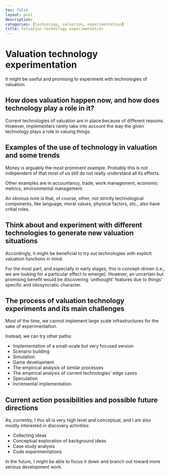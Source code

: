 ```yaml
---
toc: false
layout: post
description:
categories: [technology, valuation, experimentation]
title: Valuation technology experimentation
---
```

# Valuation technology experimentation

It might be useful and promising to experiment with technologies of valuation.

## How does valuation happen now, and how does technology play a role in it?

Current technologies of valuation are in place because of different reasons. However, implementers rarely take into account the way the given technology plays a role in valuing things.

## Examples of the use of technology in valuation and some trends

Money is arguably the most prominent example. Probably this is not independent of that most of us still do not really understand all its effects.

Other examples are in accountancy, trade, work management, economic metrics, environmental management.

An obvious note is that, of course, other, not strictly technological components, like language, moral values, physical factors, etc., also have critial roles.


## Think about and experiment with different technologies to generate new valuation situations

Accordingly, it might be beneficial to try out technologies with explicit valuation functions in mind.

For the most part, and especially in early stages, this is concept-driven (i.e., we are looking for a particular effect to emerge). However, an uncertain but promising benefit would be discovering 'unthought' features due to things' specific and idiosyncratic character.


## The process of valuation technology experiments and its main challenges

Most of the time, we cannot implement large scale infrastructures for the sake of experimentation.

Instead, we can try other paths:

- Implementation of a small-scale but very focused version
- Scenario building
- Simulation
- Game development
- The empirical analysis of similar processes
- The empirical analysis of current technologies' edge cases
- Speculation
- Incremental implementation

## Current action possibilities and possible future directions

As, currently, I this all is very high level and conceptual, and I am also mostly interested in discovery activities:

- Collecting ideas
- Conceptual exploration of background ideas
- Case study analysis
- Code experimentations

In the future, I might be able to focus it down and branch out toward more serious development work.
